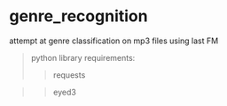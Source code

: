 # genre_recognition

attempt at genre classification on mp3 files using last FM

>python library requirements:
>>requests

>>eyed3
